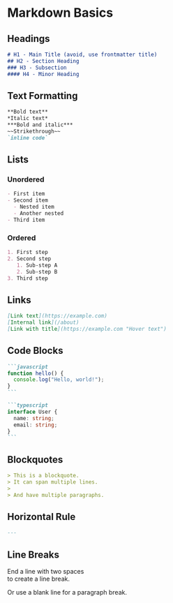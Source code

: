 # Markdown Basics

## Headings

```markdown
# H1 - Main Title (avoid, use frontmatter title)
## H2 - Section Heading
### H3 - Subsection
#### H4 - Minor Heading
```

## Text Formatting

```markdown
**Bold text**
*Italic text*
***Bold and italic***
~~Strikethrough~~
`inline code`
```

## Lists

### Unordered
```markdown
- First item
- Second item
  - Nested item
  - Another nested
- Third item
```

### Ordered
```markdown
1. First step
2. Second step
   1. Sub-step A
   2. Sub-step B
3. Third step
```

## Links

```markdown
[Link text](https://example.com)
[Internal link](/about)
[Link with title](https://example.com "Hover text")
```

## Code Blocks

````markdown
```javascript
function hello() {
  console.log("Hello, world!");
}
```

```typescript
interface User {
  name: string;
  email: string;
}
```
````

## Blockquotes

```markdown
> This is a blockquote.
> It can span multiple lines.
>
> And have multiple paragraphs.
```

## Horizontal Rule

```markdown
---
```

## Line Breaks

End a line with two spaces  
to create a line break.

Or use a blank line for a paragraph break.